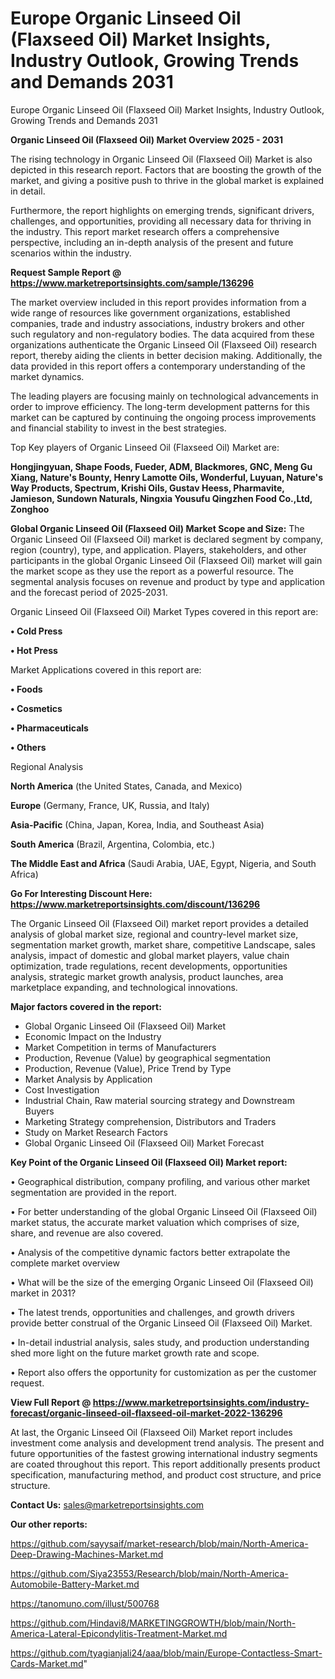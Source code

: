 # Europe Organic Linseed Oil (Flaxseed Oil) Market Insights, Industry Outlook, Growing Trends and Demands 2031
Europe Organic Linseed Oil (Flaxseed Oil) Market Insights, Industry Outlook, Growing Trends and Demands 2031

<Strong> Organic Linseed Oil (Flaxseed Oil) Market Overview 2025 - 2031</strong>

The rising technology in Organic Linseed Oil (Flaxseed Oil) Market is also depicted in this research report. Factors that are boosting the growth of the market, and giving a positive push to thrive in the global market is explained in detail.

Furthermore, the report highlights on emerging trends, significant drivers, challenges, and opportunities, providing all necessary data for thriving in the industry. This report market research offers a comprehensive perspective, including an in-depth analysis of the present and future scenarios within the industry.

<strong>Request Sample Report @ <a href=https://www.marketreportsinsights.com/sample/136296>https://www.marketreportsinsights.com/sample/136296</a></strong>

The market overview included in this report provides information from a wide range of resources like government organizations, established companies, trade and industry associations, industry brokers and other such regulatory and non-regulatory bodies. The data acquired from these organizations authenticate the Organic Linseed Oil (Flaxseed Oil) research report, thereby aiding the clients in better decision making. Additionally, the data provided in this report offers a contemporary understanding of the market dynamics.

The leading players are focusing mainly on technological advancements in order to improve efficiency. The long-term development patterns for this market can be captured by continuing the ongoing process improvements and financial stability to invest in the best strategies.

Top Key players of Organic Linseed Oil (Flaxseed Oil) Market are:

<strong>Hongjingyuan, Shape Foods, Fueder, ADM, Blackmores, GNC, Meng Gu Xiang, Nature's Bounty, Henry Lamotte Oils, Wonderful, Luyuan, Nature's Way Products, Spectrum, Krishi Oils, Gustav Heess, Pharmavite, Jamieson, Sundown Naturals, Ningxia Yousufu Qingzhen Food Co.,Ltd, Zonghoo</strong>

<strong><b>Global Organic Linseed Oil (Flaxseed Oil) Market Scope and Size:</b></strong>
The Organic Linseed Oil (Flaxseed Oil) market is declared segment by company, region (country), type, and application. Players, stakeholders, and other participants in the global Organic Linseed Oil (Flaxseed Oil) market will gain the market scope as they use the report as a powerful resource. The segmental analysis focuses on revenue and product by type and application and the forecast period of 2025-2031.

Organic Linseed Oil (Flaxseed Oil) Market Types covered in this report are:

<strong>• Cold Press

• Hot Press</strong>

Market Applications covered in this report are:

<strong>• Foods

• Cosmetics

• Pharmaceuticals

• Others</strong> 

Regional Analysis

<strong>North America</strong> (the United States, Canada, and Mexico)

<strong>Europe</strong> (Germany, France, UK, Russia, and Italy)

<strong>Asia-Pacific</strong> (China, Japan, Korea, India, and Southeast Asia)

<strong>South America</strong> (Brazil, Argentina, Colombia, etc.)

<strong>The Middle East and Africa</strong> (Saudi Arabia, UAE, Egypt, Nigeria, and South Africa)

<strong>Go For Interesting Discount Here: <a href=https://www.marketreportsinsights.com/discount/136296>https://www.marketreportsinsights.com/discount/136296</a></strong>

The Organic Linseed Oil (Flaxseed Oil) market report provides a detailed analysis of global market size, regional and country-level market size, segmentation market growth, market share, competitive Landscape, sales analysis, impact of domestic and global market players, value chain optimization, trade regulations, recent developments, opportunities analysis, strategic market growth analysis, product launches, area marketplace expanding, and technological innovations.

<strong><b>Major factors covered in the report:</b></strong>
<ul>
  <li>Global Organic Linseed Oil (Flaxseed Oil) Market </li>
  <li>Economic Impact on the Industry</li>
  <li>Market Competition in terms of Manufacturers</li>
  <li>Production, Revenue (Value) by geographical segmentation</li>
  <li>Production, Revenue (Value), Price Trend by Type</li>
  <li>Market Analysis by Application</li>
  <li>Cost Investigation</li>
  <li>Industrial Chain, Raw material sourcing strategy and Downstream Buyers</li>
  <li>Marketing Strategy comprehension, Distributors and Traders</li>
  <li>Study on Market Research Factors</li>
  <li>Global Organic Linseed Oil (Flaxseed Oil) Market Forecast</li>
</ul>

<strong><b>Key Point of the Organic Linseed Oil (Flaxseed Oil) Market report:</b></strong>

• Geographical distribution, company profiling, and various other market segmentation are provided in the report.

• For better understanding of the global Organic Linseed Oil (Flaxseed Oil) market status, the accurate market valuation which comprises of size, share, and revenue are also covered.

• Analysis of the competitive dynamic factors better extrapolate the complete market overview

• What will be the size of the emerging Organic Linseed Oil (Flaxseed Oil) market in 2031?

• The latest trends, opportunities and challenges, and growth drivers provide better construal of the Organic Linseed Oil (Flaxseed Oil) Market.

• In-detail industrial analysis, sales study, and production understanding shed more light on the future market growth rate and scope.

• Report also offers the opportunity for customization as per the customer request.

<strong><b>View Full Report @ <a href=https://www.marketreportsinsights.com/industry-forecast/organic-linseed-oil-flaxseed-oil-market-2022-136296>https://www.marketreportsinsights.com/industry-forecast/organic-linseed-oil-flaxseed-oil-market-2022-136296</a></b></strong>


At last, the Organic Linseed Oil (Flaxseed Oil) Market report includes investment come analysis and development trend analysis. The present and future opportunities of the fastest growing international industry segments are coated throughout this report. This report additionally presents product specification, manufacturing method, and product cost structure, and price structure.

<strong>Contact Us:</strong>
sales@marketreportsinsights.com

<strong>Our other reports:</strong>

<a href=https://github.com/sayysaif/market-research/blob/main/North-America-Deep-Drawing-Machines-Market.md>https://github.com/sayysaif/market-research/blob/main/North-America-Deep-Drawing-Machines-Market.md</a>

<a href=https://github.com/Siya23553/Research/blob/main/North-America-Automobile-Battery-Market.md>https://github.com/Siya23553/Research/blob/main/North-America-Automobile-Battery-Market.md</a>

<a href=https://tanomuno.com/illust/500768>https://tanomuno.com/illust/500768</a>

<a href=https://github.com/Hindavi8/MARKETINGGROWTH/blob/main/North-America-Lateral-Epicondylitis-Treatment-Market.md>https://github.com/Hindavi8/MARKETINGGROWTH/blob/main/North-America-Lateral-Epicondylitis-Treatment-Market.md</a>

<a href=https://github.com/tyagianjali24/aaa/blob/main/Europe-Contactless-Smart-Cards-Market.md>https://github.com/tyagianjali24/aaa/blob/main/Europe-Contactless-Smart-Cards-Market.md</a>"
